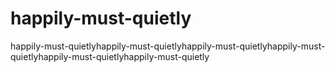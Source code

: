 # happily-must-quietly
happily-must-quietlyhappily-must-quietlyhappily-must-quietlyhappily-must-quietlyhappily-must-quietlyhappily-must-quietly
